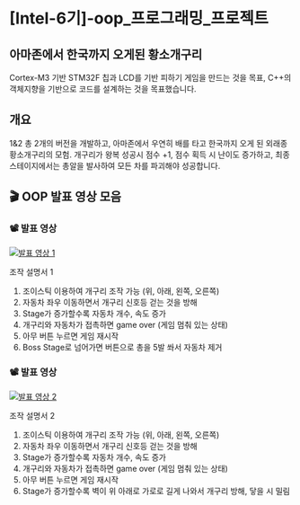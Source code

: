 # [Intel-6기]-oop_프로그래밍_프로젝트

## 아마존에서 한국까지 오게된 황소개구리
Cortex-M3 기반 STM32F 칩과 LCD를 기반 피하기 게임을 만드는 것을 목표,
C++의 객체지향을 기반으로 코드를 설계하는 것을 목표했습니다.

## 개요
1&2 총 2개의 버전을 개발하고, 아마존에서 우연히 배를 타고 한국까지 오게 된 외래종 황소개구리의 모험.
개구리가 왕복 성공시 점수 +1, 
점수 획득 시 난이도 증가하고, 최종스테이지에서는 총알을 발사하여 모든 차를 파괴해야 성공합니다.


## 🎬 OOP 발표 영상 모음

### 📽 발표 영상  
[![발표 영상 1](http://img.youtube.com/vi/ORD_UKE6owQ/0.jpg)](https://www.youtube.com/watch?v=ORD_UKE6owQ)

조작 설명서 1
1. 조이스틱 이용하여 개구리 조작 가능 (위, 아래, 왼쪽, 오른쪽)
2. 자동차 좌우 이동하면서 개구리 신호등 걷는 것을 방해
3. Stage가 증가할수록 자동차 개수, 속도 증가  
4. 개구리와 자동차가 접촉하면 game over 
   (게임 멈춰 있는 상태) 
5. 아무 버튼 누르면 게임 재시작
6. Boss Stage로 넘어가면 버튼으로 총을 5발 쏴서 자동차 제거 

### 📽 발표 영상  
[![발표 영상 2](http://img.youtube.com/vi/vi1RhuAjX5g/0.jpg)](https://www.youtube.com/watch?v=vi1RhuAjX5g)

조작 설명서 2
1. 조이스틱 이용하여 개구리 조작 가능 (위, 아래, 왼쪽, 오른쪽)
2. 자동차 좌우 이동하면서 개구리 신호등 걷는 것을 방해
3. Stage가 증가할수록 자동차 개수, 속도 증가  
4. 개구리와 자동차가 접촉하면 game over 
   (게임 멈춰 있는 상태) 
5. 아무 버튼 누르면 게임 재시작
6. Stage가 증가할수록 벽이 위 아래로 가로로 길게 나와서 개구리 방해, 닿을 시 밀림


